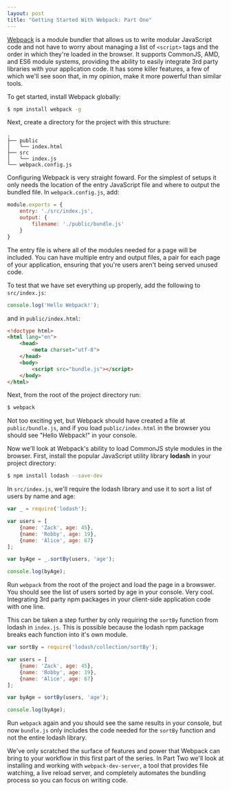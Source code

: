 ```yaml
---
layout: post
title: "Getting Started With Webpack: Part One"
---
```


[Webpack](http://webpack.github.io/) is a module bundler that allows us to write modular JavaScript code and not 
have to worry about managing a list of `<script>` tags and the order in which they're loaded in the browser. It supports CommonJS, AMD, and ES6 module systems, providing the ability to easily integrate 3rd party libraries with your application code. It has some killer features, a few of which we'll see soon that, in my opinion, make it more powerful than similar tools.

To get started, install Webpack globally:

```bash
$ npm install webpack -g
```

Next, create a directory for the project with this structure:

```
.
├── public
│   └── index.html
├── src
│   └── index.js
└── webpack.config.js
```

Configuring Webpack is very straight foward. For the simplest of setups it only needs the location of the entry JavaScript file and where to output the bundled file. In `webpack.config.js`, add:

```js
module.exports = {
    entry: './src/index.js',
    output: {
        filename: './public/bundle.js'
    }
}
```

The entry file is where all of the modules needed for a page will be included. You can have multiple entry and output files, a pair for each page of your application, ensuring that you're users aren't being served unused code. 

To test that we have set everything up properly, add the following to `src/index.js`:

```js
console.log('Hello Webpack!');
```

and in `public/index.html`:

```html
<!doctype html>
<html lang="en">
    <head>
        <meta charset="utf-8">
    </head>
    <body>
        <script src="bundle.js"></script>
    </body>
</html>
```

Next, from the root of the project directory run:

```bash
$ webpack
```

Not too exciting yet, but Webpack should have created a file at `public/bundle.js`, and if you load `public/index.html` in the browser you should see "Hello Webpack!" in your console.

Now we'll look at Webpack's ability to load CommonJS style modules in the browser. First, install the popular JavaScript utility library **lodash** in your project directory:

```bash
$ npm install lodash --save-dev
```

In `src/index.js`, we'll require the lodash library and use it to sort a list of users by name and age:

```js
var _ = require('lodash');

var users = [
    {name: 'Zack', age: 45},
    {name: 'Robby', age: 19},
    {name: 'Alice', age: 67}
];

var byAge = _.sortBy(users, 'age');

console.log(byAge);
```

Run `webpack` from the root of the project and load the page in a browswer. You should see the list of users sorted by age in your console. Very cool. Integrating 3rd party npm packages in your client-side application code with one line.

This can be taken a step further by only requiring the `sortBy` function from lodash in `index.js`. This is possible because the lodash npm package breaks each function into it's own module.

```js
var sortBy = require('lodash/collection/sortBy');

var users = [
    {name: 'Zack', age: 45},
    {name: 'Robby', age: 19},
    {name: 'Alice', age: 67}
];

var byAge = sortBy(users, 'age');

console.log(byAge);
```

Run `webpack` again and you should see the same results in your console, but now `bundle.js` only includes the code needed for the `sortBy` function and not the entire lodash library.

We've only scratched the surface of features and power that Webpack can bring to your workflow in this first part of the series. In Part Two we'll look at installing and working with `webpack-dev-server`, a tool that provides file watching, a live reload server, and completely automates the bundling process so you can focus on writing code.

